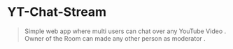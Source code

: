 # YT-Chat-Stream 
> Simple web app where multi users can chat over any YouTube Video .<br>
> Owner of the Room can made any other person as moderator .
